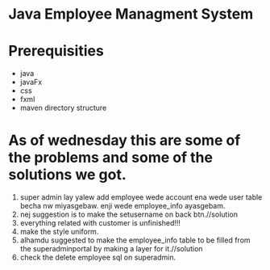 # Java Employee Managment System
# Prerequisities 
- java
- javaFx
- css
- fxml
- maven directory structure

# As of wednesday this are some of the problems and some of the solutions we got.
1) super admin lay yalew add employee wede account ena wede user table becha nw miyasgebaw. enji wede employee_info ayasgebam.
2) nej suggestion is to make the setusername on back btn.//solution
3) everything related with customer is unfinished!!!
4) make the style uniform.
5) alhamdu suggested to make the employee_info table to be filled from the superadminportal by making a layer for it.//solution
6) check the delete employee sql on superadmin.
